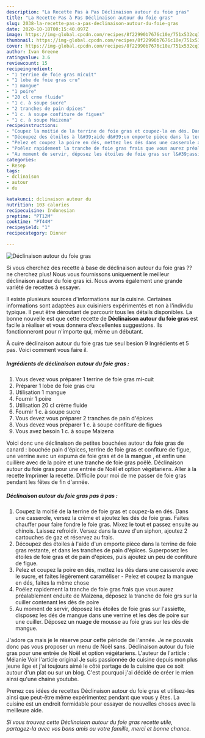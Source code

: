 ```yaml
---
description: "La Recette Pas à Pas Déclinaison autour du foie gras"
title: "La Recette Pas à Pas Déclinaison autour du foie gras"
slug: 2038-la-recette-pas-a-pas-declinaison-autour-du-foie-gras
date: 2020-10-18T00:15:40.097Z
image: https://img-global.cpcdn.com/recipes/8f22990b7676c10e/751x532cq70/declinaison-autour-du-foie-gras-photo-principale-de-la-recette.jpg
thumbnail: https://img-global.cpcdn.com/recipes/8f22990b7676c10e/751x532cq70/declinaison-autour-du-foie-gras-photo-principale-de-la-recette.jpg
cover: https://img-global.cpcdn.com/recipes/8f22990b7676c10e/751x532cq70/declinaison-autour-du-foie-gras-photo-principale-de-la-recette.jpg
author: Ivan Greene
ratingvalue: 3.6
reviewcount: 15
recipeingredient:
- "1 terrine de foie gras micuit"
- "1 lobe de foie gras cru"
- "1 mangue"
- "1 poire"
- "20 cl crme fluide"
- "1 c. à soupe sucre"
- "2 tranches de pain dpices"
- "1 c. à soupe confiture de figues"
- "1 c. à soupe Maizena"
recipeinstructions:
- "Coupez la moitié de la terrine de foie gras et coupez-la en dés. Dans une casserole, versez la crème et ajoutez les dés de foie gras. Faites chauffer pour faire fondre le foie gras. Mixez le tout et passez ensuite au chinois. Laissez refroidir. Versez dans la cuve d&#39;un siphon, ajoutez 2 cartouches de gaz et réservez au frais."
- "Découpez des étoiles à l&#39;aide d&#39;un emporte pièce dans la terrine de foie gras restante, et dans les tranches de pain d&#39;épices. Superposez les étoiles de foie gras et de pain d&#39;épices, puis ajoutez un peu de confiture de figue."
- "Pelez et coupez la poire en dés, mettez les dés dans une casserole avec le sucre, et faites légèrement caraméliser Pelez et coupez la mangue en dés, faites la même chose"
- "Poélez rapidement la tranche de foie gras frais que vous aurez préalablement enduite de Maizena, déposez la tranche de foie grs sur la cuiller contenant les dés de poire"
- "Au moment de servir, déposez les étoiles de foie gras sur l&#39;assiette, disposez les dés de mangue dans une verrine et les dés de poire sur une cuiller. Déposez un nuage de mousse au foie gras sur les dés de mangue."
categories:
- Resep
tags:
- dclinaison
- autour
- du

katakunci: dclinaison autour du 
nutrition: 103 calories
recipecuisine: Indonesian
preptime: "PT12M"
cooktime: "PT44M"
recipeyield: "1"
recipecategory: Dinner

---
```



![Déclinaison autour du foie gras](https://img-global.cpcdn.com/recipes/8f22990b7676c10e/751x532cq70/declinaison-autour-du-foie-gras-photo-principale-de-la-recette.jpg)

Si vous cherchez des recette à base de déclinaison autour du foie gras ?? ne cherchez plus! Nous vous fournissons uniquement le meilleur déclinaison autour du foie gras ici. Nous avons également une grande variété de recettes à essayer.

Il existe plusieurs sources d'informations sur la cuisine. Certaines informations sont adaptées aux cuisiniers expérimentés et non à l'individu typique. Il peut être déroutant de parcourir tous les détails disponibles. La bonne nouvelle est que cette recette de <strong> Déclinaison autour du foie gras </strong> est facile à réaliser et vous donnera d’excellentes suggestions. Ils fonctionneront pour n'importe qui, même un débutant.

<!--inarticleads1-->

À cuire déclinaison autour du foie gras tue seul besion 9 Ingrédients et 5 pas. Voici comment vous faire il.

##### Ingrédients de déclinaison autour du foie gras :

1. Vous devez vous préparer 1 terrine de foie gras mi-cuit
1. Préparer 1 lobe de foie gras cru
1. Utilisation 1 mangue
1. Fournir 1 poire
1. Utilisation 20 cl crème fluide
1. Fournir 1 c. à soupe sucre
1. Vous devez vous préparer 2 tranches de pain d&#39;épices
1. Vous devez vous préparer 1 c. à soupe confiture de figues
1. Vous avez besoin 1 c. à soupe Maizena


Voici donc une déclinaison de petites bouchées autour du foie gras de canard : bouchée pain d&#39;épices, terrine de foie gras et confiture de figue, une verrine avec un espuma de foie gras et de la mangue , et enfin une cuillère avec de la poire et une tranche de foie gras poêlé. Déclinaison autour du foie gras pour une entrée de Noël et option végétariens. Aller à la recette Imprimer la recette. Difficile pour moi de me passer de foie gras pendant les fêtes de fin d&#39;année. 

<!--inarticleads2-->

##### Déclinaison autour du foie gras pas à pas :

1. Coupez la moitié de la terrine de foie gras et coupez-la en dés. Dans une casserole, versez la crème et ajoutez les dés de foie gras. Faites chauffer pour faire fondre le foie gras. Mixez le tout et passez ensuite au chinois. Laissez refroidir. Versez dans la cuve d&#39;un siphon, ajoutez 2 cartouches de gaz et réservez au frais.
1. Découpez des étoiles à l&#39;aide d&#39;un emporte pièce dans la terrine de foie gras restante, et dans les tranches de pain d&#39;épices. Superposez les étoiles de foie gras et de pain d&#39;épices, puis ajoutez un peu de confiture de figue.
1. Pelez et coupez la poire en dés, mettez les dés dans une casserole avec le sucre, et faites légèrement caraméliser - Pelez et coupez la mangue en dés, faites la même chose
1. Poélez rapidement la tranche de foie gras frais que vous aurez préalablement enduite de Maizena, déposez la tranche de foie grs sur la cuiller contenant les dés de poire
1. Au moment de servir, déposez les étoiles de foie gras sur l&#39;assiette, disposez les dés de mangue dans une verrine et les dés de poire sur une cuiller. Déposez un nuage de mousse au foie gras sur les dés de mangue.


J&#39;adore ça mais je le réserve pour cette période de l&#39;année. Je ne pouvais donc pas vous proposer un menu de Noël sans. Déclinaison autour du foie gras pour une entrée de Noël et option végétariens. L&#39;auteur de l&#39;article : Mélanie Voir l&#39;article original Je suis passionnée de cuisine depuis mon plus jeune âge et j&#39;ai toujours aimé le côté partage de la cuisine que ce soit autour d&#39;un plat ou sur un blog. C&#39;est pourquoi j&#39;ai décidé de créer le mien ainsi qu&#39;une chaine youtube. 

<!--inarticleads1-->

<p>
Prenez ces idées de recettes Déclinaison autour du foie gras et utilisez-les ainsi que peut-être même expérimentez pendant que vous y êtes. La cuisine est un endroit formidable pour essayer de nouvelles choses avec la meilleure aide.
</p>

<p>
<i>Si vous trouvez cette Déclinaison autour du foie gras recette utile, partagez-la avec vos bons amis ou votre famille, merci et bonne chance.</i>
</p>
